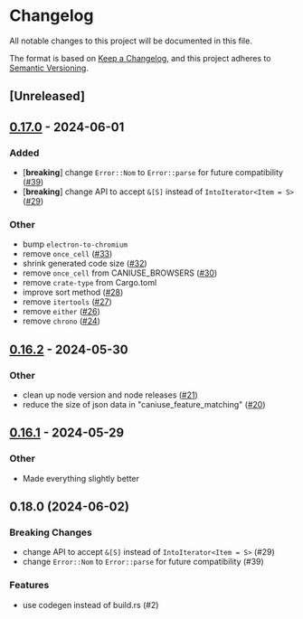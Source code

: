 # Changelog
All notable changes to this project will be documented in this file.

The format is based on [Keep a Changelog](https://keepachangelog.com/en/1.0.0/),
and this project adheres to [Semantic Versioning](https://semver.org/spec/v2.0.0.html).

## [Unreleased]

## [0.17.0](https://github.com/oxc-project/oxc-browserslist/compare/oxc-browserslist-v0.16.2...oxc-browserslist-v0.17.0) - 2024-06-01

### Added
- [**breaking**] change `Error::Nom` to `Error::parse` for future compatibility ([#39](https://github.com/oxc-project/oxc-browserslist/pull/39))
- [**breaking**] change API to accept `&[S]` instead of `IntoIterator<Item = S>` ([#29](https://github.com/oxc-project/oxc-browserslist/pull/29))

### Other
- bump `electron-to-chromium`
- remove `once_cell` ([#33](https://github.com/oxc-project/oxc-browserslist/pull/33))
- shrink generated code size ([#32](https://github.com/oxc-project/oxc-browserslist/pull/32))
- remove `once_cell` from CANIUSE_BROWSERS ([#30](https://github.com/oxc-project/oxc-browserslist/pull/30))
- remove `crate-type` from Cargo.toml
- improve sort method ([#28](https://github.com/oxc-project/oxc-browserslist/pull/28))
- remove `itertools` ([#27](https://github.com/oxc-project/oxc-browserslist/pull/27))
- remove `either` ([#26](https://github.com/oxc-project/oxc-browserslist/pull/26))
- remove `chrono` ([#24](https://github.com/oxc-project/oxc-browserslist/pull/24))

## [0.16.2](https://github.com/oxc-project/oxc-browserslist/compare/oxc-browserslist-v0.16.1...oxc-browserslist-v0.16.2) - 2024-05-30

### Other
- clean up node version and node releases ([#21](https://github.com/oxc-project/oxc-browserslist/pull/21))
- reduce the size of json data in "caniuse_feature_matching" ([#20](https://github.com/oxc-project/oxc-browserslist/pull/20))

## [0.16.1](https://github.com/oxc-project/oxc-browserslist/compare/oxc-browserslist-v0.16.0...oxc-browserslist-v0.16.1) - 2024-05-29

### Other

- Made everything slightly better
## 0.18.0 (2024-06-02)

### Breaking Changes

- change API to accept `&[S]` instead of `IntoIterator<Item = S>` (#29)
- change `Error::Nom` to `Error::parse` for future compatibility (#39)

### Features

- use codegen instead of build.rs (#2)
